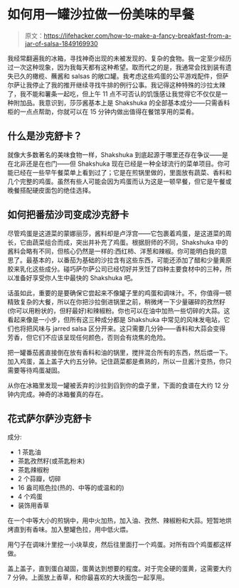 # 如何用一罐沙拉做一份美味的早餐

> 原文：<https://lifehacker.com/how-to-make-a-fancy-breakfast-from-a-jar-of-salsa-1849169930>

我经常翻遍我的冰箱，寻找神奇出现的未被发现的、复杂的食物。我一定至少经历过一次这种现象，因为我每天都有这种希望。取而代之的是，我通常会找到装有遗失已久的橄榄、蘸酱和 salsas 的敞口罐。我考虑这些鸡蛋的公平游戏配件，但萨尔萨让我停止了我的推开继续寻找牛排的例行公事。我记得这种特殊的沙拉太辣了，我不能和薯条一起吃，但上午 11 点不可否认的饥饿感让我觉得它不仅仅是一种附加品。我意识到，莎莎酱基本上是 Shakshuka 的全部基本成分——只需香料柜的一点点帮助，你就可以在 15 分钟内做出值得在餐馆享用的菜肴。



## 什么是沙克舒卡？

就像大多数著名的美味食物一样，Shakshuka 到底起源于哪里还存在争议——是在北非还是在也门——但 Shakshuka 现在已经是一种全球流行的菜单项目。你可能已经在一些早午餐菜单上看到过了；它是在煎锅里做的，里面放有蔬菜、香料和几个完整的鸡蛋。虽然有些人可能会因为鸡蛋而认为这是一顿早餐，但它是午餐或晚餐搭配硬皮面包的绝佳选择。

## 如何把番茄沙司变成沙克舒卡

尽管鸡蛋是这道菜的蒙娜丽莎，酱料却是卢浮宫——它包裹着鸡蛋，是这道菜的周长，它由蔬菜组合而成，突出并补充了鸡蛋。根据厨师的不同，Shakshuka 中的酱料会略有不同，但核心仍然是一样的:西红柿、洋葱和辣椒。你可能明白我的意思了。最基本的，以番茄为基础的沙拉含有这些东西，可能还添加了醋和少量黄原胶来乳化这些成分。碰巧萨尔萨公司已经切好并烹饪了四种主要食材中的三种，所以准备好享受你人生中最快的 Shakshuka 吧。

话虽如此，重要的是要确保它尝起来不像罐子里的鸡蛋和调味汁。不，你值得一顿精致复杂的大餐，所以在你把沙拉倒进锅里之前，稍微烤一下少量碾碎的孜然籽(你可以用粉状的，但籽最好)和辣椒粉。你也可以在油中加热一些切碎的大蒜。这看起来像是一小步，但所有这三种成分都是 Shakshuka 中常见的风味发电站，它们也将把风味与 jarred salsa 区分开来。这只需要几分钟——香料和大蒜会变得芳香，但它们不应该呈现任何颜色，否则会有烧焦的危险。

把一罐番茄酱直接倒在放有香料和油的锅里，搅拌混合所有的东西，然后煨一下。加入鸡蛋，盖上盖子大约五分钟。记住蔬菜都是煮熟的，所以一旦酱汁变热，你只需要等待鸡蛋凝固。

从你在冰箱里发现一罐被丢弃的沙拉到舀到你的盘子里，下面的食谱在大约 12 分钟内完成。神奇的冰箱餐真的存在。

## 花式萨尔萨沙克舒卡

成分:

*   1 茶匙油
*   茶匙孜然籽(或茶匙粉末)
*   茶匙辣椒粉
*   2 个蒜瓣，切碎
*   16 盎司瓶色拉(热的、中等的或温和的)
*   4 个鸡蛋
*   装饰用香草

在一个中等大小的煎锅中，用中火加热，加入油、孜然、辣椒粉和大蒜。短暂地烘烤直到有香味。加入整罐色拉，用中低火煨。

用勺子在调味汁里挖一小块草皮，然后往里面打一个鸡蛋。对所有四个鸡蛋都这样做。

盖上盖子，直到蛋白凝固，蛋黄达到想要的程度。对于完全硬的蛋黄，这需要大约 7 分钟。上面放上香草，和你最喜欢的大块面包一起享用。